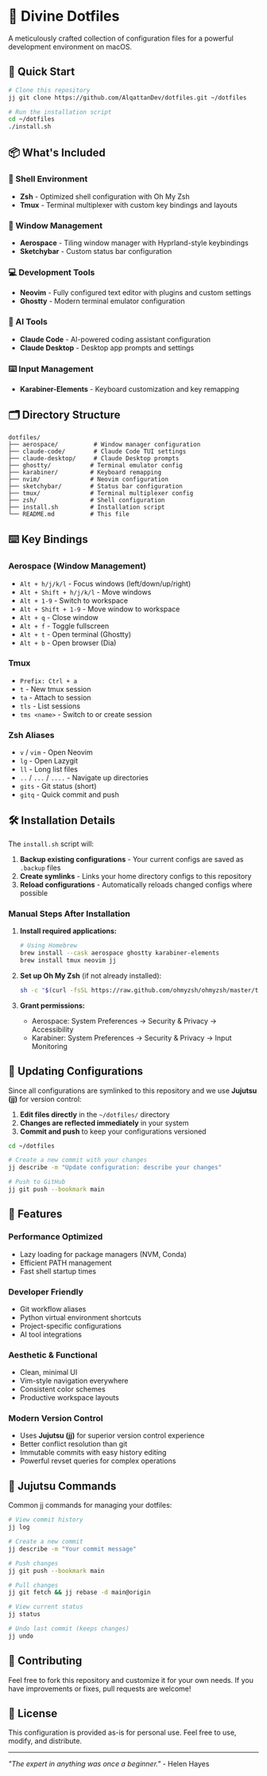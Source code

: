 # 👑 Divine Dotfiles

A meticulously crafted collection of configuration files for a powerful development environment on macOS.

## 🚀 Quick Start

```bash
# Clone this repository
jj git clone https://github.com/AlqattanDev/dotfiles.git ~/dotfiles

# Run the installation script
cd ~/dotfiles
./install.sh
```

## 📦 What's Included

### 🐚 Shell Environment
- **Zsh** - Optimized shell configuration with Oh My Zsh
- **Tmux** - Terminal multiplexer with custom key bindings and layouts

### 🎨 Window Management
- **Aerospace** - Tiling window manager with Hyprland-style keybindings
- **Sketchybar** - Custom status bar configuration

### 💻 Development Tools
- **Neovim** - Fully configured text editor with plugins and custom settings
- **Ghostty** - Modern terminal emulator configuration

### 🤖 AI Tools
- **Claude Code** - AI-powered coding assistant configuration
- **Claude Desktop** - Desktop app prompts and settings

### ⌨️ Input Management
- **Karabiner-Elements** - Keyboard customization and key remapping

## 🗂️ Directory Structure

```
dotfiles/
├── aerospace/          # Window manager configuration
├── claude-code/        # Claude Code TUI settings
├── claude-desktop/     # Claude Desktop prompts
├── ghostty/           # Terminal emulator config
├── karabiner/         # Keyboard remapping
├── nvim/              # Neovim configuration
├── sketchybar/        # Status bar configuration
├── tmux/              # Terminal multiplexer config
├── zsh/               # Shell configuration
├── install.sh         # Installation script
└── README.md          # This file
```

## ⌨️ Key Bindings

### Aerospace (Window Management)
- `Alt + h/j/k/l` - Focus windows (left/down/up/right)
- `Alt + Shift + h/j/k/l` - Move windows
- `Alt + 1-9` - Switch to workspace
- `Alt + Shift + 1-9` - Move window to workspace
- `Alt + q` - Close window
- `Alt + f` - Toggle fullscreen
- `Alt + t` - Open terminal (Ghostty)
- `Alt + b` - Open browser (Dia)

### Tmux
- `Prefix: Ctrl + a`
- `t` - New tmux session
- `ta` - Attach to session
- `tls` - List sessions
- `tms <name>` - Switch to or create session

### Zsh Aliases
- `v` / `vim` - Open Neovim
- `lg` - Open Lazygit
- `ll` - Long list files
- `..` / `...` / `....` - Navigate up directories
- `gits` - Git status (short)
- `gitq` - Quick commit and push

## 🛠️ Installation Details

The `install.sh` script will:

1. **Backup existing configurations** - Your current configs are saved as `.backup` files
2. **Create symlinks** - Links your home directory configs to this repository
3. **Reload configurations** - Automatically reloads changed configs where possible

### Manual Steps After Installation

1. **Install required applications:**
   ```bash
   # Using Homebrew
   brew install --cask aerospace ghostty karabiner-elements
   brew install tmux neovim jj
   ```

2. **Set up Oh My Zsh** (if not already installed):
   ```bash
   sh -c "$(curl -fsSL https://raw.github.com/ohmyzsh/ohmyzsh/master/tools/install.sh)"
   ```

3. **Grant permissions:**
   - Aerospace: System Preferences → Security & Privacy → Accessibility
   - Karabiner: System Preferences → Security & Privacy → Input Monitoring

## 🔄 Updating Configurations

Since all configurations are symlinked to this repository and we use **Jujutsu (jj)** for version control:

1. **Edit files directly** in the `~/dotfiles/` directory
2. **Changes are reflected immediately** in your system
3. **Commit and push** to keep your configurations versioned

```bash
cd ~/dotfiles

# Create a new commit with your changes
jj describe -m "Update configuration: describe your changes"

# Push to GitHub
jj git push --bookmark main
```

## 🌟 Features

### Performance Optimized
- Lazy loading for package managers (NVM, Conda)
- Efficient PATH management
- Fast shell startup times

### Developer Friendly
- Git workflow aliases
- Python virtual environment shortcuts
- Project-specific configurations
- AI tool integrations

### Aesthetic & Functional
- Clean, minimal UI
- Vim-style navigation everywhere
- Consistent color schemes
- Productive workspace layouts

### Modern Version Control
- Uses **Jujutsu (jj)** for superior version control experience
- Better conflict resolution than git
- Immutable commits with easy history editing
- Powerful revset queries for complex operations

## 🔧 Jujutsu Commands

Common jj commands for managing your dotfiles:

```bash
# View commit history
jj log

# Create a new commit
jj describe -m "Your commit message"

# Push changes
jj git push --bookmark main

# Pull changes
jj git fetch && jj rebase -d main@origin

# View current status
jj status

# Undo last commit (keeps changes)
jj undo
```

## 🤝 Contributing

Feel free to fork this repository and customize it for your own needs. If you have improvements or fixes, pull requests are welcome!

## 📝 License

This configuration is provided as-is for personal use. Feel free to use, modify, and distribute.

---

*"The expert in anything was once a beginner."* - Helen Hayes
